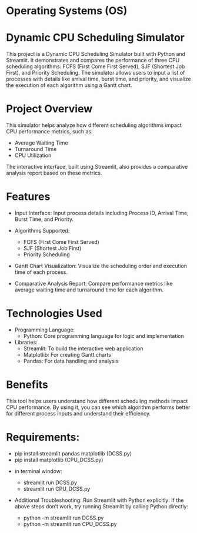 # Operating Systems (OS)

# Dynamic CPU Scheduling Simulator
This project is a Dynamic CPU Scheduling Simulator built with Python and Streamlit. It demonstrates and compares the performance of three CPU scheduling algorithms: FCFS (First Come First Served), SJF (Shortest Job First), and Priority Scheduling. The simulator allows users to input a list of processes with details like arrival time, burst time, and priority, and visualize the execution of each algorithm using a Gantt chart.


# Project Overview
This simulator helps analyze how different scheduling algorithms impact CPU performance metrics, such as:

   - Average Waiting Time
   - Turnaround Time
   - CPU Utilization

The interactive interface, built using Streamlit, also provides a comparative analysis report based on these metrics.


# Features
* Input Interface: Input process details including Process ID, Arrival Time, Burst Time, and Priority.

* Algorithms Supported:
    - FCFS (First Come First Served)
    - SJF (Shortest Job First)
    - Priority Scheduling

* Gantt Chart Visualization: Visualize the scheduling order and execution time of each process.

* Comparative Analysis Report: Compare performance metrics like average waiting time and turnaround time for each algorithm.


# Technologies Used
- Programming Language:
    - Python: Core programming language for logic and implementation
- Libraries:
    - Streamlit: To build the interactive web application
    - Matplotlib: For creating Gantt charts
    - Pandas: For data handling and analysis


# Benefits
This tool helps users understand how different scheduling methods impact CPU performance. 
By using it, you can see which algorithm performs better for different process inputs and understand their efficiency.



# Requirements:
   - pip install streamlit pandas matplotlib (DCSS.py)
   - pip install matplotlib (CPU_DCSS.py)

* in terminal window:
   - streamlit run DCSS.py
   - streamlit run CPU_DCSS.py

* Additional Troubleshooting: Run Streamlit with Python explicitly: If the above steps don’t work, try running Streamlit by calling Python directly:
   - python -m streamlit run DCSS.py
   - python -m streamlit run CPU_DCSS.py



# 
